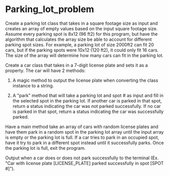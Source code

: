 # Parking_lot_problem

Create a parking lot class that takes in a square footage size as input and creates an array of empty values based on the input square footage size.
Assume every parking spot is 8x12 (96 ft2) for this program, but have the algorithm that calculates the array size be able to account for different parking spot sizes.
For example, a parking lot of size 2000ft2 can fit 20 cars, but if the parking spots were 10x12 (120 ft2), it could only fit 16 cars.
The size of the array will determine how many cars can fit in the parking lot.

Create a car class that takes in a 7-digit license plate and sets it as a property. The car will have 2 methods:

1.  A magic method to output the license plate when converting the class instance to a string.

2.  A "park" method that will take a parking lot and spot # as input and fill in the selected spot in the parking lot.
    If another car is parked in that spot, return a status indicating the car was not parked successfully.
    If no car is parked in that spot, return a status indicating the car was successfully parked.


Have a main method take an array of cars with random license plates and have them park in a random spot in the parking lot array until the input array is empty or the parking lot is full.
If a car tries to park in an occupied spot, have it try to park in a different spot instead until it successfully parks. Once the parking lot is full, exit the program.

Output when a car does or does not park successfully to the terminal (Ex. "Car with license plate [LICENSE_PLATE] parked successfully in spot [SPOT #]").
